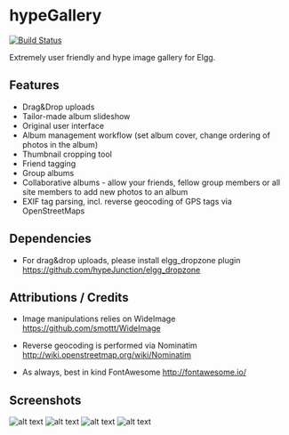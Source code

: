 hypeGallery
===========

[![Build Status](https://travis-ci.org/hypeJunction/hypeGallery.svg?branch=master)](https://travis-ci.org/hypeJunction/hypeGallery)

Extremely user friendly and hype image gallery for Elgg.

## Features ##

* Drag&Drop uploads
* Tailor-made album slideshow
* Original user interface
* Album management workflow (set album cover, change ordering of photos in the album)
* Thumbnail cropping tool
* Friend tagging
* Group albums
* Collaborative albums - allow your friends, fellow group members or all site members to add new photos to an album
* EXIF tag parsing, incl. reverse geocoding of GPS tags via OpenStreetMaps


## Dependencies

* For drag&drop uploads, please install elgg_dropzone plugin
https://github.com/hypeJunction/elgg_dropzone


## Attributions / Credits ##

* Image manipulations relies on WideImage
https://github.com/smottt/WideImage

* Reverse geocoding is performed via Nominatim
http://wiki.openstreetmap.org/wiki/Nominatim

* As always, best in kind FontAwesome
http://fontawesome.io/


## Screenshots ##

![alt text](https://raw.github.com/hypeJunction/hypeGallery/master/screenshots/manage.png "Album management")
![alt text](https://raw.github.com/hypeJunction/hypeGallery/master/screenshots/uploads.png "Upload workflow")
![alt text](https://raw.github.com/hypeJunction/hypeGallery/master/screenshots/tagging.png "Tagging workflow")
![alt text](https://raw.github.com/hypeJunction/hypeGallery/master/screenshots/slideshow.png "Slideshow")
